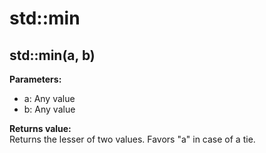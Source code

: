 # std::min

## std::min(a, b)

**Parameters:**  
- a: Any value
- b: Any value

**Returns value:**  
Returns the lesser of two values.
Favors "a" in case of a tie.

